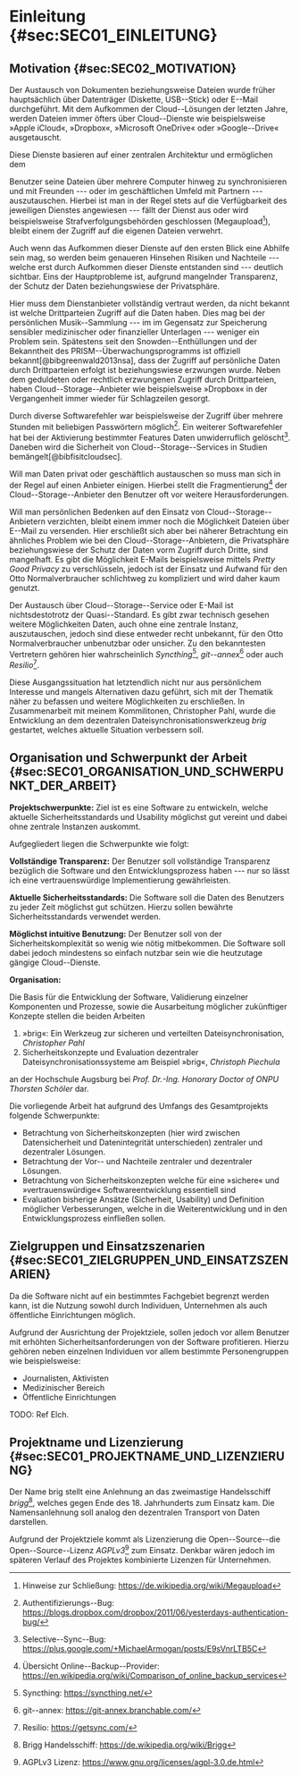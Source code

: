 # Einleitung {#sec:SEC01_EINLEITUNG}

## Motivation {#sec:SEC02_MOTIVATION}

Der Austausch von Dokumenten beziehungsweise Dateien wurde früher hauptsächlich
über Datenträger (Diskette, USB--Stick) oder E--Mail durchgeführt. Mit dem
Aufkommen der Cloud--Lösungen der letzten Jahre, werden Dateien immer öfters
über Cloud--Dienste wie beispielsweise »Apple iCloud«, »Dropbox«, »Microsoft
OneDrive« oder »Google--Drive« ausgetauscht.

Diese Dienste basieren auf einer zentralen Architektur und ermöglichen dem

Benutzer seine Dateien über mehrere Computer hinweg zu synchronisieren und mit
Freunden --- oder im geschäftlichen Umfeld mit Partnern --- auszutauschen.
Hierbei ist man in der Regel stets auf die Verfügbarkeit des jeweiligen
Dienstes angewiesen --- fällt der Dienst aus oder wird beispielsweise
Strafverfolgungsbehörden geschlossen (Megaupload[^FN_MEGAUPLOAD_TAKEDOWN]),
bleibt einem der Zugriff auf die eigenen Dateien verwehrt.

[^FN_MEGAUPLOAD_TAKEDOWN]: Hinweise zur Schließung: <https://de.wikipedia.org/wiki/Megaupload>

Auch wenn das Aufkommen dieser Dienste auf den ersten Blick eine Abhilfe sein
mag, so werden beim genaueren Hinsehen Risiken und Nachteile --- welche erst
durch Aufkommen dieser Dienste entstanden sind --- deutlich sichtbar. Eins der
Hauptprobleme ist, aufgrund mangelnder Transparenz, der Schutz der Daten
beziehungswiese der Privatsphäre.

Hier muss dem Dienstanbieter vollständig vertraut werden, da nicht bekannt ist
welche Drittparteien Zugriff auf die Daten haben. Dies mag bei der persönlichen
Musik--Sammlung --- im im Gegensatz zur Speicherung sensibler medizinischer
oder finanzieller Unterlagen --- weniger ein Problem sein. Spätestens seit den
Snowden--Enthüllungen und der Bekanntheit des PRISM--Überwachungsprogramms ist
offiziell bekannt[@bibgreenwald2013nsa], dass der Zugriff auf persönliche Daten
durch Drittparteien erfolgt ist beziehungswiese erzwungen wurde. Neben dem
geduldeten oder rechtlich erzwungenen Zugriff durch Drittparteien, haben
Cloud--Storage--Anbieter wie beispielsweise »Dropbox« in der Vergangenheit
immer wieder für Schlagzeilen gesorgt.

Durch diverse Softwarefehler war beispielsweise der Zugriff über mehrere
Stunden mit beliebigen Passwörtern möglich[^FN_DROPBOX_AUTH_BUG]. Ein weiterer
Softwarefehler hat bei der Aktivierung bestimmter Features Daten unwiderruflich
gelöscht[^FN_DROPBOX_DATA_CORRUPTION]. Daneben wird die Sicherheit von
Cloud--Storage--Services in Studien bemängelt[@bibfisitcloudsec].

[^FN_DROPBOX_AUTH_BUG]: Authentifizierungs--Bug: <https://blogs.dropbox.com/dropbox/2011/06/yesterdays-authentication-bug/>
[^FN_DROPBOX_DATA_CORRUPTION]: Selective--Sync--Bug: <https://plus.google.com/+MichaelArmogan/posts/E9sVnrLTB5C>

Will man Daten privat oder geschäftlich austauschen so muss man sich in der
Regel auf einen Anbieter einigen. Hierbei stellt die
Fragmentierung[^FN_PROVIDER_FRAGMENTATION] der Cloud--Storage--Anbieter den
Benutzer oft vor weitere Herausforderungen.

[^FN_PROVIDER_FRAGMENTATION]: Übersicht Online--Backup--Provider: <https://en.wikipedia.org/wiki/Comparison_of_online_backup_services>

Will man persönlichen Bedenken auf den Einsatz von Cloud--Storage--Anbietern
verzichten, bleibt einem immer noch die Möglichkeit Dateien über E--Mail zu
versenden. Hier erschließt sich aber bei näherer Betrachtung ein ähnliches
Problem wie bei den Cloud--Storage--Anbietern, die Privatsphäre beziehungswiese
der Schutz der Daten vorm Zugriff durch Dritte, sind mangelhaft. Es gibt die
Möglichkeit E-Mails beispielsweise mittels *Pretty Good Privacy* zu
verschlüsseln, jedoch ist der Einsatz und Aufwand für den Otto
Normalverbraucher schlichtweg zu kompliziert und wird daher kaum genutzt.

Der Austausch über Cloud--Storage--Service oder E-Mail ist nichtsdestotrotz der
Quasi--Standard. Es gibt zwar technisch gesehen weitere Möglichkeiten Daten,
auch ohne eine zentrale Instanz, auszutauschen, jedoch sind diese entweder
recht unbekannt, für den Otto Normalverbraucher unbenutzbar oder unsicher. Zu
den bekanntesten Vertretern gehören hier wahrscheinlich
*Syncthing*[^FN_SYNCTHING], *git--annex*[^FN_GIT_ANNEX] oder auch
*Resilio*[^FN_RESILIO].

[^FN_SYNCTHING]: Syncthing: <https://syncthing.net/>
[^FN_RESILIO]: Resilio: <https://getsync.com/>
[^FN_GIT_ANNEX]: git--annex: <https://git-annex.branchable.com/>

Diese Ausgangssituation hat letztendlich nicht nur aus persönlichem Interesse
und mangels Alternativen dazu geführt, sich mit der Thematik näher zu befassen
und weitere Möglichkeiten zu erschließen. In Zusammenarbeit mit meinem
Kommilitonen, Christopher Pahl, wurde die Entwicklung an dem dezentralen
Dateisynchronisationswerkzeug *brig* gestartet, welches aktuelle Situation
verbessern soll.

## Organisation und Schwerpunkt der Arbeit {#sec:SEC01_ORGANISATION_UND_SCHWERPUNKT_DER_ARBEIT}

**Projektschwerpunkte:** Ziel ist es eine Software zu entwickeln, welche
aktuelle Sicherheitsstandards und Usability möglichst gut vereint und dabei
ohne zentrale Instanzen auskommt.

Aufgegliedert liegen die Schwerpunkte wie folgt:

**Vollständige Transparenz:** Der Benutzer soll vollständige Transparenz
bezüglich die Software und den Entwicklungsprozess haben --- nur so lässt ich
eine vertrauenswürdige Implementierung gewährleisten.

**Aktuelle Sicherheitsstandards:** Die Software soll die Daten des Benutzers zu
jeder Zeit möglichst gut schützen. Hierzu sollen bewährte Sicherheitsstandards
verwendet werden.

**Möglichst intuitive Benutzung:** Der Benutzer soll von der
Sicherheitskomplexität so wenig wie nötig mitbekommen. Die Software soll dabei
jedoch mindestens so einfach nutzbar sein wie die heutzutage gängige
Cloud--Dienste.

**Organisation:**

Die Basis für die Entwicklung der Software, Validierung einzelner Komponenten
und Prozesse, sowie die Ausarbeitung möglicher zukünftiger Konzepte stellen die
beiden Arbeiten

1) »brig«: Ein Werkzeug zur sicheren und verteilten Dateisynchronisation,
   *Christopher Pahl*
2) Sicherheitskonzepte und Evaluation dezentraler Dateisynchronisationssysteme
   am Beispiel »brig«, *Christoph Piechula*

an der Hochschule Augsburg bei *Prof. Dr.-Ing. Honorary Doctor of ONPU Thorsten
Schöler* dar.

Die vorliegende Arbeit hat aufgrund des Umfangs des Gesamtprojekts folgende
Schwerpunkte:

* Betrachtung von Sicherheitskonzepten (hier wird zwischen Datensicherheit und
  Datenintegrität unterschieden) zentraler und dezentraler Lösungen.
* Betrachtung der Vor-- und Nachteile zentraler und dezentraler Lösungen.
* Betrachtung von Sicherheitskonzepten welche für eine »sichere« und
  »vertrauenswürdige« Softwareentwicklung essentiell sind
* Evaluation bisherige Ansätze (Sicherheit, Usability) und Definition möglicher
  Verbesserungen, welche in die Weiterentwicklung und in den
  Entwicklungsprozess einfließen sollen.

## Zielgruppen und Einsatzszenarien {#sec:SEC01_ZIELGRUPPEN_UND_EINSATZSZENARIEN}

Da die Software nicht auf ein bestimmtes Fachgebiet begrenzt werden kann, ist
die Nutzung sowohl durch Individuen, Unternehmen als auch öffentliche
Einrichtungen möglich.

Aufgrund der Ausrichtung der Projektziele, sollen jedoch vor allem Benutzer mit
erhöhten Sicherheitsanforderungen von der Software profitieren. Hierzu gehören
neben einzelnen Individuen vor allem bestimmte Personengruppen wie
beispielsweise:

* Journalisten, Aktivisten
* Medizinischer Bereich
* Öffentliche Einrichtungen

TODO: Ref Elch.

## Projektname und Lizenzierung {#sec:SEC01_PROJEKTNAME_UND_LIZENZIERUNG}

Der Name brig stellt eine Anlehnung an das zweimastige Handelsschiff
*brigg*[^FN_BRIGG], welches gegen Ende des 18. Jahrhunderts zum Einsatz kam.
Die Namensanlehnung soll analog den dezentralen Transport von Daten darstellen.

[^FN_BRIGG]: Brigg Handelsschiff: <https://de.wikipedia.org/wiki/Brigg>

Aufgrund der Projektziele kommt als Lizenzierung die Open--Source--die
Open--Source--Lizenz *AGPLv3*[^FN_AGPL] zum Einsatz. Denkbar wären jedoch im
späteren Verlauf des Projektes kombinierte Lizenzen für Unternehmen. 

[^FN_AGPL]: AGPLv3 Lizenz: <https://www.gnu.org/licenses/agpl-3.0.de.html>
